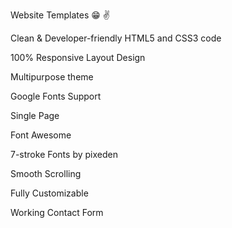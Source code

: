 Website Templates :grin:   :v:


Clean & Developer-friendly HTML5 and CSS3 code

100% Responsive Layout Design 

Multipurpose theme

Google Fonts Support

Single Page

Font Awesome 

7-stroke Fonts by pixeden

Smooth Scrolling 

Fully Customizable

Working Contact Form

